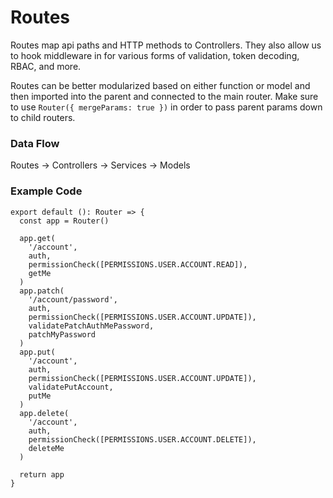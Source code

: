 # Routes

Routes map api paths and HTTP methods to Controllers. They also allow us to hook middleware in for various forms of validation, token decoding, RBAC, and more.

Routes can be better modularized based on either function or model and then imported into the parent and connected to the main router. Make sure to use `Router({ mergeParams: true })` in order to pass parent params down to child routers.

### Data Flow

Routes -> Controllers -> Services -> Models

### Example Code

```
export default (): Router => {
  const app = Router()

  app.get(
    '/account',
    auth,
    permissionCheck([PERMISSIONS.USER.ACCOUNT.READ]),
    getMe
  )
  app.patch(
    '/account/password',
    auth,
    permissionCheck([PERMISSIONS.USER.ACCOUNT.UPDATE]),
    validatePatchAuthMePassword,
    patchMyPassword
  )
  app.put(
    '/account',
    auth,
    permissionCheck([PERMISSIONS.USER.ACCOUNT.UPDATE]),
    validatePutAccount,
    putMe
  )
  app.delete(
    '/account',
    auth,
    permissionCheck([PERMISSIONS.USER.ACCOUNT.DELETE]),
    deleteMe
  )

  return app
}

```
